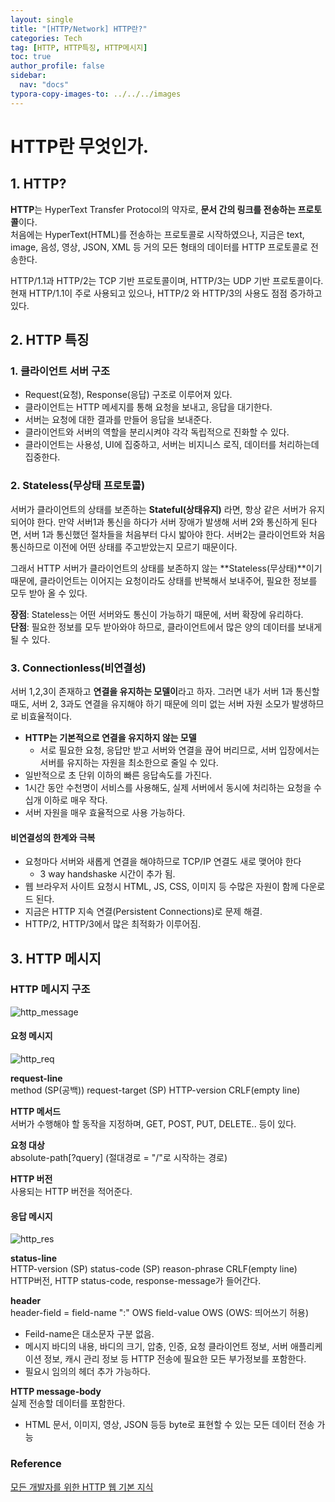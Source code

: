 ```yaml
---
layout: single
title: "[HTTP/Network] HTTP란?"
categories: Tech
tag: [HTTP, HTTP특징, HTTP메시지]
toc: true
author_profile: false
sidebar:
  nav: "docs"
typora-copy-images-to: ../../../images
---
```


# HTTP란 무엇인가.

## 1. HTTP?

**HTTP**는 HyperText Transfer Protocol의 약자로, **문서 간의 링크를 전송하는 프로토콜**이다.<br>처음에는 HyperText(HTML)를 전송하는 프로토콜로 시작하였으나, 지금은 text, image, 음성, 영상, JSON, XML 등 거의 모든 형태의 데이터를 HTTP 프로토콜로 전송한다.

HTTP/1.1과 HTTP/2는 TCP 기반 프로토콜이며, HTTP/3는 UDP 기반 프로토콜이다.<br>현재 HTTP/1.1이 주로 사용되고 있으나, HTTP/2 와 HTTP/3의 사용도 점점 증가하고 있다.

## 2. HTTP 특징

### 1. 클라이언트 서버 구조

- Request(요청), Response(응답) 구조로 이루어져 있다.
- 클라이언트는 HTTP 메세지를 통해 요청을 보내고, 응답을 대기한다.
- 서버는 요청에 대한 결과를 만들어 응답을 보내준다.
- 클라이언트와 서버의 역할을 분리시켜야 각각 독립적으로 진화할 수 있다.
- 클라이언트는 사용성, UI에 집중하고, 서버는 비지니스 로직, 데이터를 처리하는데 집중한다.

### 2. Stateless(무상태 프로토콜)

서버가 클라이언트의 상태를 보존하는 **Stateful(상태유지)** 라면, 항상 같은 서버가 유지되어야 한다. 만약 서버1과 통신을 하다가 서버 장애가 발생해 서버 2와 통신하게 된다면, 서버 1과 통신했던 절차들을 처음부터 다시 밟아야 한다. 서버2는 클라이언트와 처음 통신하므로 이전에 어떤 상태를 주고받았는지 모르기 때문이다.

그래서 HTTP 서버가 클라이언트의 상태를 보존하지 않는 **Stateless(무상태)**이기 때문에, 클라이언트는 이어지는 요청이라도 상태를 반복해서 보내주어, 필요한 정보를 모두 받아 올 수 있다.

**장점**: Stateless는 어떤 서버와도 통신이 가능하기 때문에, 서버 확장에 유리하다.<br>**단점**: 필요한 정보를 모두 받아와야 하므로, 클라이언트에서 많은 양의 데이터를 보내게 될 수 있다.

### 3. Connectionless(비연결성)

서버 1,2,3이 존재하고 **연결을 유지하는 모델이**라고 하자. 그러면 내가 서버 1과 통신할 때도, 서버 2, 3과도 연결을 유지해야 하기 때문에 의미 없는 서버 자원 소모가 발생하므로 비효율적이다.

- **HTTP는 기본적으로 연결을 유지하지 않는 모델**
  - 서로 필요한 요청, 응답만 받고 서버와 연결을 끊어 버리므로, 서버 입장에서는 서버를 유지하는 자원을 최소한으로 줄일 수 있다.
- 일반적으로 초 단위 이하의 빠른 응답속도를 가진다.
- 1시간 동안 수천명이 서비스를 사용해도, 실제 서버에서 동시에 처리하는 요청을 수십개 이하로 매우 작다.
- 서버 자원을 매우 효율적으로 사용 가능하다.

####  비연결성의 한계와 극복

- 요청마다 서버와 새롭게 연결을 해야하므로 TCP/IP 연결도 새로 맺어야 한다
  - 3 way handshaske 시간이 추가 됨.
- 웹 브라우저 사이트 요청시 HTML, JS, CSS, 이미지 등 수많은 자원이 함께 다운로드 된다.
- 지금은 HTTP 지속 연결(Persistent Connections)로 문제 해결.
- HTTP/2, HTTP/3에서 많은 최적화가 이루어짐.

## 3. HTTP 메시지

### HTTP 메시지 구조

![http_message](/Users/daekuen/coding/github-blog/daekuen.github.io/images/http_message.png)

####  요청 메시지

![http_req](/Users/daekuen/coding/github-blog/daekuen.github.io/images/http_req.png)

**request-line**<br>method (SP(공백)) request-target (SP) HTTP-version CRLF(empty line)

**HTTP 메서드**<br>서버가 수행해야 할 동작을 지정하며, GET, POST, PUT, DELETE.. 등이 있다.

**요청 대상**<br>absolute-path[?query] (절대경로 = "/"로 시작하는 경로)

**HTTP 버전**<br>사용되는 HTTP 버전을 적어준다.

#### 응답 메시지

![http_res](/Users/daekuen/coding/github-blog/daekuen.github.io/images/http_res.png)

**status-line**<br>HTTP-version (SP) status-code (SP) reason-phrase CRLF(empty line)<br>HTTP버전, HTTP status-code, response-message가 들어간다.

**header**<br>header-field = field-name ":" OWS field-value OWS (OWS: 띄어쓰기 허용)

- Feild-name은 대소문자 구분 없음.
- 메시지 바디의 내용, 바디의 크기, 압충, 인증, 요청 클라이언트 정보, 서버 애플리케이션 정보, 캐시 관리 정보 등 HTTP 전송에 필요한 모든 부가정보를 포함한다.
- 필요시 임의의 헤더 추가 가능하다.

**HTTP message-body**<br>실제 전송할 데이터를 포함한다.

- HTML 문서, 이미지, 영상, JSON 등등 byte로 표현할 수 있는 모든 데이터 전송 가능



### Reference

[모든 개발자를 위한 HTTP 웹 기본 지식](https://www.inflearn.com/course/http-%EC%9B%B9-%EB%84%A4%ED%8A%B8%EC%9B%8C%ED%81%AC)


